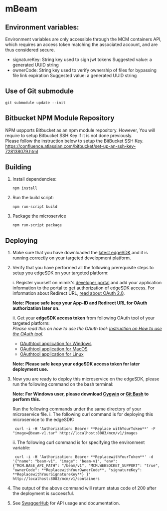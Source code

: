 # mBeam
## Environment variables:
  Environment variables are only accessible through the MCM containers API, which requires an access token matching the associated account, and are thus considered secure.
  * signatureKey: String key used to sign jwt tokens
    Suggested value: a generated UUID string
  * ownerCode: String key used to verify ownership of files for bypassing file link expiration
    Suggested value: a generated UUID string

## Use of Git submodule
```
git submodule update --init
```

## Bitbucket NPM Module Repository
NPM uspports Bitbucket as an npm module repository.  However, You will require to setup Bitbucket SSH Key if it is not done previously.  
Please follow the instruction below to setup the BitBucket SSH Key.
https://confluence.atlassian.com/bitbucket/set-up-an-ssh-key-728138079.html

## Building
1. Install dependencies:
    ```
    npm install
    ```
2. Run the build script:
    ```
    npm run-script build
    ```
3. Package the microservice
   ```
   npm run-script package
   ```

## Deploying
1. Make sure that you have downloaded the [latest edgeSDK](https://github.com/mimikgit/edgeSDK/releases) and it is [running correctly](https://github.com/mimikgit/edgeSDK/wiki) on your targeted development platform.

2. Verify that you have performed all the following prerequisite steps to setup you edgeSDK on your targeted platform:

    i. Register yourself on mimik's [developer portal](https://developer.mimik.com/docs/getting-started/developeraccount) and add your application information to the portal to get authorization of edgeSDK access. For information about Redirect URL, [read about OAuth 2.0](https://developer.okta.com/blog/2018/04/10/oauth-authorization-code-grant-type).

    **Note: Please safe keep your App-ID and Redirect URL for OAuth authorization later on.**

    ii. Get your **edgeSDK access token** from following OAuth tool of your targeted platform:<br/>
      *Please read this on how to use the OAuth tool: [Instruction on How to use the OAuth tool](https://github.com/mimikgit/edgeSDK/tree/master/tools/oauthtool).*
      * [OAuthtool application for Windows](https://github.com/mimikgit/oauthtool/releases/download/v1.1.0/mimik.OAuth.tool.Setup.1.1.0.exe)
      * [OAuthtool application for MacOS](https://github.com/mimikgit/oauthtool/releases/download/v1.1.0/mimik.OAuth.tool-1.1.0.dmg)
      * [OAuthtool application for Linux](https://github.com/mimikgit/oauthtool/releases/download/v1.1.0/mimik-oauth-tool-1.1.0-x86_64.AppImage)

    **Note: Please safe keep your edgeSDK access token for later deployment use.**

3. Now you are ready to deploy this microservice on the edgeSDK, please run the following command on the bash terminal: 

    **Note: For Windows user, please download [Cygwin](https://cygwin.com/install.html) or [Git Bash](https://git-scm.com/downloads) to perform this.**

    Run the following commands under the same directory of your microservice file.
    i. The following curl command is for deploying this microservice to the edgeSDK:

        curl -i -H 'Authorization: Bearer **Replace withYourToken**' -F "image=@beam-v1.tar" http://localhost:8083/mcm/v1/images

    ii. The following curl command is for specifying the environment variable:

        curl -i -H 'Authorization: Bearer **ReplacewithYourToken**' -d '{"name": "beam-v1", "image": "beam-v1", "env": {"MCM.BASE_API_PATH": "/beam/v1", "MCM.WEBSOCKET_SUPPORT": "true", "ownerCode": **ReplacewithYourOwnerCode**, "signatureKey": **ReplacewithYourSignatureKey**} }' http://localhost:8083/mcm/v1/containers

4. The output of the above command will return status code of 200 after the deployment is successful.

5. See [SwaggerHub](https://app.swaggerhub.com/apis-docs/mimik/mBeam) for API usage and documentation.